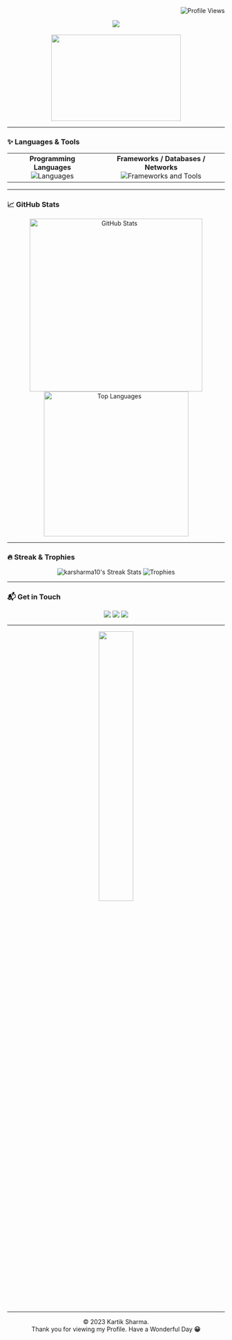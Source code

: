 <!-- 
    Example README.md for "Kartik Sharma"
    Author: Your Name
    Description: Artsy & Animated GitHub Profile
-->

<!-- Profile Views (Optional) -->
<p align="right">
  <img src="https://komarev.com/ghpvc/?username=karsharma10&label=PROFILE+VIEWS&color=blueviolet&style=flat-square" alt="Profile Views" />
</p>

<!-- Typing SVG -->
<div align="center">
  <img src="https://readme-typing-svg.herokuapp.com?color=%2370c7ff&size=30&center=true&vCenter=true&width=600&lines=Namaste+%F0%9F%99%8F,+I'm+Kartik+Sharma!;Software+Engineer;Machine+Learning+Engineer;;AI+Engineer;Open+Source+Enthusiast" />
</div>

<br />

<!-- Fun header GIF (Optional) -->
<div align="center">
  <img src="https://media.giphy.com/media/f3iwJFOVOwuy7K6FFw/giphy.gif" width="300" height="200"/>
</div>

---

### :sparkles: Languages & Tools

<table>
  <tr>
    <td align="center">
      <strong>Programming Languages</strong><br/>
      <img src="https://skillicons.dev/icons?i=go,js,ts,html,css,py,cpp,scala,java" alt="Languages" />
    </td>
    <td align="center">
      <strong>Frameworks / Databases / Networks</strong><br/>
      <img src="https://skillicons.dev/icons?i=react,nodejs,spring,mysql,mongodb,postgres,aws,docker,dotnet,express,firebase,nextjs,redis,kubernetes,angular,azure,django,flask,graphql,kafka,pytorch" alt="Frameworks and Tools" />
    </td>
  </tr>
</table>

---

### :chart_with_upwards_trend: GitHub Stats
<p align="center">
  
  <!-- GitHub Readme Stats -->
  <img width="400px" src="https://github-readme-stats.vercel.app/api?username=karsharma10&show_icons=true&theme=cobalt" alt="GitHub Stats" />

  <!-- Top Langs -->
  <img width="335px" src="https://github-readme-stats.vercel.app/api/top-langs/?username=karsharma10&layout=compact&theme=cobalt" alt="Top Languages" />
  
</p>

---

### :fire: Streak & Trophies
<p align="center">
  <!-- GitHub Streak -->
  <img src="https://github-readme-streak-stats.herokuapp.com/?user=karsharma10&theme=vue-dark&hide_border=true" alt="karsharma10's Streak Stats" />
  
  <!-- Trophies -->
  <img src="https://github-profile-trophy.vercel.app/?username=karsharma10&theme=onedark&row=1&column=6&margin-w=15&margin-h=15" alt="Trophies" />
</p>

---

### :mailbox_with_mail: Get in Touch
<p align="center">
  <a href="mailto:your_email@example.com"><img src="https://img.shields.io/badge/Email-D14836?style=flat&logo=gmail&logoColor=white"/></a>
  <a href="https://www.linkedin.com/in/karsharma10/"><img src="https://img.shields.io/badge/LinkedIn-0077B5?style=flat&logo=linkedin&logoColor=white"/></a>
  <a href="https://twitter.com/your_twitter_handle"><img src="https://img.shields.io/badge/Twitter-1DA1F2?style=flat&logo=twitter&logoColor=white"/></a>
  <!-- Add more social links or badges here -->
</p>

---

<div align="center">
  <img src="https://media.giphy.com/media/jpVnC65DmYeyRL4LHS/giphy.gif" width="40%">
</div>

---

<!-- Footer -->
<p align="center">
  © 2023 Kartik Sharma. 
  <br/>
  Thank you for viewing my Profile. Have a Wonderful Day <strong>😀</strong> 
</p>
